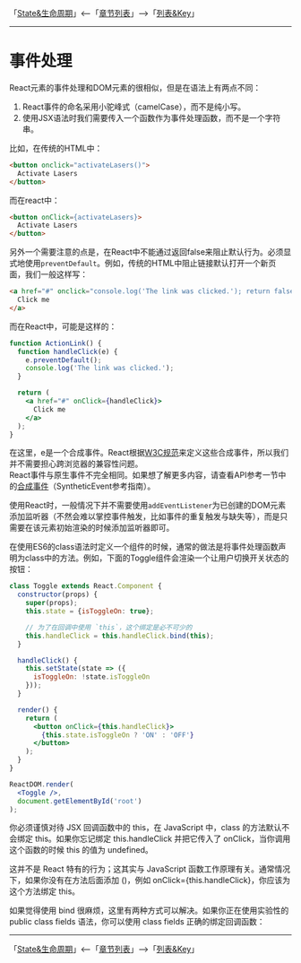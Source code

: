 「[State&生命周期](./04-State&生命周期.md)」<--「[章节列表](../React概述.md)」-->「[列表&Key](./07-列表&Key.md)」

***

# 事件处理

React元素的事件处理和DOM元素的很相似，但是在语法上有两点不同：
1. React事件的命名采用小驼峰式（camelCase），而不是纯小写。
2. 使用JSX语法时我们需要传入一个函数作为事件处理函数，而不是一个字符串。

比如，在传统的HTML中：
```html
<button onclick="activateLasers()">
  Activate Lasers
</button>
```

而在react中：
```html
<button onClick={activateLasers}>
  Activate Lasers
</button>
```

另外一个需要注意的点是，在React中不能通过返回false来阻止默认行为。必须显式地使用`preventDefault`。例如，传统的HTML中阻止链接默认打开一个新页面，我们一般这样写：
```html
<a href="#" onclick="console.log('The link was clicked.'); return false">
  Click me
</a>
```
而在React中，可能是这样的：
```jsx
function ActionLink() {
  function handleClick(e) {
    e.preventDefault();
    console.log('The link was clicked.');
  }

  return (
    <a href="#" onClick={handleClick}>
      Click me
    </a>
  );
}
```
在这里，e是一个合成事件。React根据[W3C规范](https://www.w3.org/TR/DOM-Level-3-Events/)来定义这些合成事件，所以我们并不需要担心跨浏览器的兼容性问题。  
React事件与原生事件不完全相同。如果想了解更多内容，请查看API参考一节中的[合成事件](../ApiReference/06-合成事件.md)（SyntheticEvent参考指南）。

使用React时，一般情况下并不需要使用`addEventListener`为已创建的DOM元素添加监听器（不然会难以掌控事件触发，比如事件的重复触发与缺失等），而是只需要在该元素初始渲染的时候添加监听器即可。

在使用ES6的class语法时定义一个组件的时候，通常的做法是将事件处理函数声明为class中的方法。例如，下面的Toggle组件会渲染一个让用户切换开关状态的按钮：
```jsx
class Toggle extends React.Component {
  constructor(props) {
    super(props);
    this.state = {isToggleOn: true};

    // 为了在回调中使用 `this`，这个绑定是必不可少的
    this.handleClick = this.handleClick.bind(this);
  }

  handleClick() {
    this.setState(state => ({
      isToggleOn: !state.isToggleOn
    }));
  }

  render() {
    return (
      <button onClick={this.handleClick}>
        {this.state.isToggleOn ? 'ON' : 'OFF'}
      </button>
    );
  }
}

ReactDOM.render(
  <Toggle />,
  document.getElementById('root')
);
```

你必须谨慎对待 JSX 回调函数中的 this，在 JavaScript 中，class 的方法默认不会绑定 this。如果你忘记绑定 this.handleClick 并把它传入了 onClick，当你调用这个函数的时候 this 的值为 undefined。

这并不是 React 特有的行为；这其实与 JavaScript 函数工作原理有关。通常情况下，如果你没有在方法后面添加 ()，例如 onClick={this.handleClick}，你应该为这个方法绑定 this。

如果觉得使用 bind 很麻烦，这里有两种方式可以解决。如果你正在使用实验性的 public class fields 语法，你可以使用 class fields 正确的绑定回调函数：


***

「[State&生命周期](./04-State&生命周期.md)」<--「[章节列表](../React概述.md)」-->「[列表&Key](./07-列表&Key.md)」